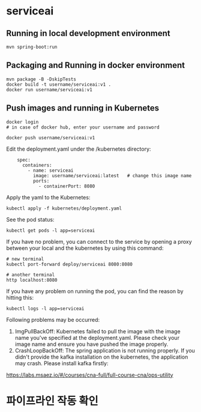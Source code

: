 # serviceai

## Running in local development environment

```
mvn spring-boot:run
```

## Packaging and Running in docker environment

```
mvn package -B -DskipTests
docker build -t username/serviceai:v1 .
docker run username/serviceai:v1
```

## Push images and running in Kubernetes

```
docker login 
# in case of docker hub, enter your username and password

docker push username/serviceai:v1
```

Edit the deployment.yaml under the /kubernetes directory:
```
    spec:
      containers:
        - name: serviceai
          image: username/serviceai:latest   # change this image name
          ports:
            - containerPort: 8080

```

Apply the yaml to the Kubernetes:
```
kubectl apply -f kubernetes/deployment.yaml
```

See the pod status:
```
kubectl get pods -l app=serviceai
```

If you have no problem, you can connect to the service by opening a proxy between your local and the kubernetes by using this command:
```
# new terminal
kubectl port-forward deploy/serviceai 8080:8080

# another terminal
http localhost:8080
```

If you have any problem on running the pod, you can find the reason by hitting this:
```
kubectl logs -l app=serviceai
```

Following problems may be occurred:

1. ImgPullBackOff:  Kubernetes failed to pull the image with the image name you've specified at the deployment.yaml. Please check your image name and ensure you have pushed the image properly.
1. CrashLoopBackOff: The spring application is not running properly. If you didn't provide the kafka installation on the kubernetes, the application may crash. Please install kafka firstly:

https://labs.msaez.io/#/courses/cna-full/full-course-cna/ops-utility


# 파이프라인 작동 확인